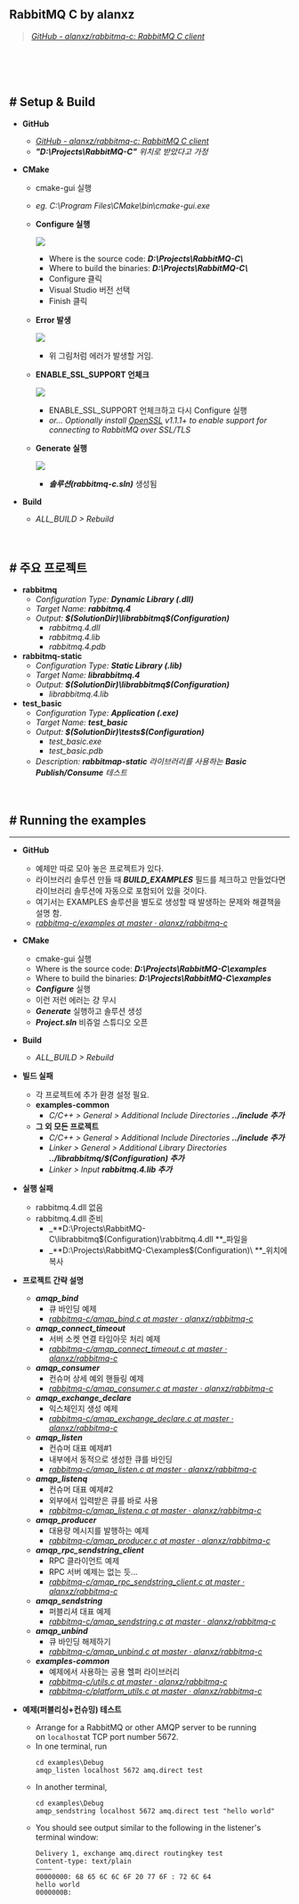 ## RabbitMQ C by alanxz
> [*GitHub - alanxz/rabbitmq-c: RabbitMQ C client*](https://github.com/alanxz/rabbitmq-c)

　

　

## # Setup & Build

- **GitHub**
    - [*GitHub - alanxz/rabbitmq-c: RabbitMQ C client*](https://github.com/alanxz/rabbitmq-c)
    - ***"D:\Projects\RabbitMQ-C\"*** *위치로 받았다고 가정*

- **CMake**
    - cmake-gui 실행
    - *eg. C:\Program Files\CMake\bin\cmake-gui.exe*
    - **Configure 실행**

        ![](https://github.com/icodes-studio/wiki/blob/main/STUDY%2BRND/RabbitMQ/Assets/cmake.png)
        - Where is the source code: ***D:\Projects\RabbitMQ-C\\***
        - Where to build the binaries: ***D:\Projects\RabbitMQ-C\\***
        - Configure 클릭
        - Visual Studio 버전 선택
        - Finish 클릭
    - **Error 발생**

        ![](https://github.com/icodes-studio/wiki/blob/main/STUDY%2BRND/RabbitMQ/Assets/cmake1.png)
        - 위 그림처럼 에러가 발생할 거임.
    - **ENABLE_SSL_SUPPORT 언체크**

        ![](https://github.com/icodes-studio/wiki/blob/main/STUDY%2BRND/RabbitMQ/Assets/cmake2.png)
        - ENABLE_SSL_SUPPORT 언체크하고 다시 Configure 실행
        - *or... Optionally install* [*OpenSSL*](http://www.openssl.org/) *v1.1.1+ to enable support for connecting to RabbitMQ over SSL/TLS*
    - **Generate 실행**

        ![](https://github.com/icodes-studio/wiki/blob/main/STUDY%2BRND/RabbitMQ/Assets/cmake3.png)
        - ***솔루션(rabbitmq-c.sln)*** 생성됨
- **Build**
  - *ALL_BUILD > Rebuild*


　

## # 주요 프로젝트

- **rabbitmq**
  - _Configuration Type: **Dynamic Library (.dll)**_
  - _Target Name: **rabbitmq.4**_
  - _Output: **$(SolutionDir)\librabbitmq\$(Configuration)**_
    - _rabbitmq.4.dll_
    - _rabbitmq.4.lib_
    - _rabbitmq.4.pdb_
- **rabbitmq-static**
  - _Configuration Type: **Static Library (.lib)**_
  - _Target Name: **librabbitmq.4**_
  - _Output: **$(SolutionDir)\librabbitmq\$(Configuration)**_
    - _librabbitmq.4.lib_
- **test_basic**
  - _Configuration Type: **Application (.exe)**_
  - _Target Name: **test_basic**_
  - _Output: **$(SolutionDir)\tests\$(Configuration)**_
    - _test_basic.exe_
    - _test_basic.pdb_
  - _Description: **rabbitmap-static** 라이브러리를 사용하는 **Basic Publish/Consume** 테스트_

　

## **# Running the examples**

---

- **GitHub**
  - 예제만 따로 모아 놓은 프로젝트가 있다.
  - 라이브러리 솔루션 만들 때 _**BUILD_EXAMPLES**_ 필드를 체크하고 만들었다면 라이브러리 솔루션에 자동으로 포함되어 있을 것이다.
  - 여기서는 EXAMPLES 솔루션을 별도로 생성할 때 발생하는 문제와 해결책을 설명 함.
  - [_rabbitmq-c/examples at master · alanxz/rabbitmq-c_](https://github.com/alanxz/rabbitmq-c/tree/master/examples)
- **CMake**
  - cmake-gui 실행
  - Where is the source code: _**D:\Projects\RabbitMQ-C\examples**_
  - Where to build the binaries: _**D:\Projects\RabbitMQ-C\examples**_
  - _**Configure**_ 실행
  - 이런 저런 에러는 걍 무시
  - _**Generate**_ 실행하고 솔루션 생성
  - _**Project.sln**_ 비쥬얼 스튜디오 오픈
- **Build**
  - _ALL_BUILD > Rebuild_
- **빌드 실패**
  - 각 프로젝트에 추가 환경 설정 필요.
  - **examples-common**
    - _C/C++ > General > Additional Include Directories_
      _**../include 추가**_
  - **그 외 모든 프로젝트**
    - _C/C++ > General > Additional Include Directories_
      _**../include 추가**_
    - _Linker > General > Additional Library Directories_
      _**../librabbitmq/$(Configuration) 추가**_
    - _Linker > Input_
      _**rabbitmq.4.lib 추가**_
- **실행 실패**
  - rabbitmq.4.dll 없음
  - rabbitmq.4.dll 준비
    - _**D:\Projects\RabbitMQ-C\librabbitmq\$(Configuration)\rabbitmq.4.dll **_파일을
    - _**D:\Projects\RabbitMQ-C\examples\$(Configuration)\ **_위치에 복사
- **프로젝트 간략 설명**
  - _**amqp_bind**_
    - 큐 바인딩 예제
    - [_rabbitmq-c/amqp_bind.c at master · alanxz/rabbitmq-c_](https://github.com/alanxz/rabbitmq-c/blob/master/examples/amqp_bind.c)
  - _**amqp\_connect\_timeout**_
    - 서버 소켓 연결 타임아웃 처리 예제
    - [_rabbitmq-c/amqp\_connect\_timeout.c at master · alanxz/rabbitmq-c_](https://github.com/alanxz/rabbitmq-c/blob/master/examples/amqp_connect_timeout.c)
  - _**amqp_consumer**_
    - 컨슈머 상세 예외 핸들링 예제
    - [_rabbitmq-c/amqp_consumer.c at master · alanxz/rabbitmq-c_](https://github.com/alanxz/rabbitmq-c/blob/master/examples/amqp_consumer.c)
  - _**amqp\_exchange\_declare**_
    - 익스체인지 생성 예제
    - [_rabbitmq-c/amqp\_exchange\_declare.c at master · alanxz/rabbitmq-c_](https://github.com/alanxz/rabbitmq-c/blob/master/examples/amqp_exchange_declare.c)
  - _**amqp_listen**_
    - 컨슈머 대표 예제#1
    - 내부에서 동적으로 생성한 큐를 바인딩
    - [_rabbitmq-c/amqp_listen.c at master · alanxz/rabbitmq-c_](https://github.com/alanxz/rabbitmq-c/blob/master/examples/amqp_listen.c)
  - _**amqp_listenq**_
    - 컨슈머 대표 예제#2
    - 외부에서 입력받은 큐를 바로 사용
    - [_rabbitmq-c/amqp_listenq.c at master · alanxz/rabbitmq-c_](https://github.com/alanxz/rabbitmq-c/blob/master/examples/amqp_listenq.c)
  - _**amqp_producer**_
    - 대용량 메시지를 발행하는 예제
    - [_rabbitmq-c/amqp_producer.c at master · alanxz/rabbitmq-c_](https://github.com/alanxz/rabbitmq-c/blob/master/examples/amqp_producer.c)
  - _**amqp\_rpc\_sendstring_client**_
    - RPC 클라이언트 예제
    - RPC 서버 예제는 없는 듯...
    - [_rabbitmq-c/amqp\_rpc\_sendstring_client.c at master · alanxz/rabbitmq-c_](https://github.com/alanxz/rabbitmq-c/blob/master/examples/amqp_rpc_sendstring_client.c)
  - _**amqp_sendstring**_
    - 퍼블리셔 대표 예제
    - [_rabbitmq-c/amqp_sendstring.c at master · alanxz/rabbitmq-c_](https://github.com/alanxz/rabbitmq-c/blob/master/examples/amqp_sendstring.c)
  - _**amqp_unbind**_
    - 큐 바인딩 해제하기
    - [_rabbitmq-c/amqp_unbind.c at master · alanxz/rabbitmq-c_](https://github.com/alanxz/rabbitmq-c/blob/master/examples/amqp_unbind.c)
  - _**examples-common**_
    - 예제에서 사용하는 공용 헬퍼 라이브러리
    - [_rabbitmq-c/utils.c at master · alanxz/rabbitmq-c_](https://github.com/alanxz/rabbitmq-c/blob/master/examples/utils.c)
    - [_rabbitmq-c/platform_utils.c at master · alanxz/rabbitmq-c_](https://github.com/alanxz/rabbitmq-c/blob/master/examples/win32/platform_utils.c)


- **예제(퍼블리싱+컨슈밍) 테스트**
  - Arrange for a RabbitMQ or other AMQP server to be running on `localhost`at TCP port number 5672.
  - In one terminal, run
    ```
    cd examples\Debug
    amqp_listen localhost 5672 amq.direct test
    ```
  - In another terminal,
    ```
    cd examples\Debug
    amqp_sendstring localhost 5672 amq.direct test "hello world"
    ```
  - You should see output similar to the following in the listener's
    terminal window:
    ```
    Delivery 1, exchange amq.direct routingkey test
    Content-type: text/plain
    ――――
    00000000: 68 65 6C 6C 6F 20 77 6F : 72 6C 64                 hello world
    0000000B:
    ```
  